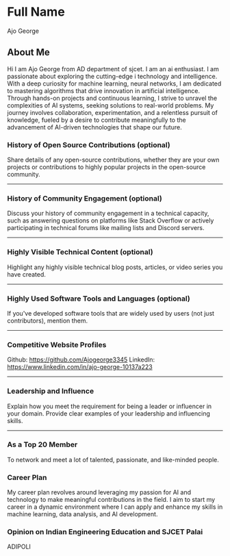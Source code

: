 # Full Name

Ajo George

## About Me

Hi I am Ajo George from AD department of sjcet. I am an ai enthusiast. I am passionate about exploring the cutting-edge i technology and intelligence. With a deep curiosity for machine learning, neural networks, I am dedicated to mastering algorithms that drive innovation in artificial intelligence. Through hands-on projects and continuous learning, I strive to unravel the complexities of AI systems, seeking solutions to real-world problems. My journey involves collaboration, experimentation, and a relentless pursuit of knowledge, fueled by a desire to contribute meaningfully to the advancement of AI-driven technologies that shape our future.

### History of Open Source Contributions (optional)

Share details of any open-source contributions, whether they are your own projects or contributions to highly popular projects in the open-source community.

---

### History of Community Engagement (optional)

Discuss your history of community engagement in a technical capacity, such as answering questions on platforms like Stack Overflow or actively participating in technical forums like mailing lists and Discord servers.

---

### Highly Visible Technical Content (optional)

Highlight any highly visible technical blog posts, articles, or video series you have created.

---

### Highly Used Software Tools and Languages (optional)

If you've developed software tools that are widely used by users (not just contributors), mention them.

---

### Competitive Website Profiles

Github: https://github.com/Ajogeorge3345
LinkedIn: https://www.linkedin.com/in/ajo-george-10137a223

---

### Leadership and Influence

Explain how you meet the requirement for being a leader or influencer in your domain. Provide clear examples of your leadership and influencing skills.

---

### As a Top 20 Member

 To network and meet a lot of talented, passionate, and like-minded people.

### Career Plan

My career plan revolves around leveraging my passion for AI and technology to make meaningful contributions in the field. I aim to start my career in a dynamic environment where I can apply and enhance my skills in machine learning, data analysis, and AI development.

### Opinion on Indian Engineering Education and SJCET Palai

ADIPOLI

